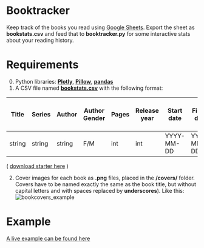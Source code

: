 # Booktracker
Keep track of the books you read using [Google Sheets](https://docs.google.com/spreadsheets/d/1SmtFQJw4FF7adj_B1clWbI8AHtPOJHwa4bOvNHtAcXE/copy). Export the sheet as **bookstats.csv** and feed that to **booktracker.py** for some interactive stats about your reading history.

# Requirements
0. Python libraries: [**Plotly**](https://pypi.org/project/plotly/), [**Pillow**](https://pypi.org/project/Pillow/), [**pandas**](https://pypi.org/project/pandas/)
1. A CSV file named [**bookstats.csv**](https://docs.google.com/spreadsheets/d/1SmtFQJw4FF7adj_B1clWbI8AHtPOJHwa4bOvNHtAcXE/copy) with the following format:
   
| Title  | Series | Author | Author Gender | Pages  | Release year | Start date  | Finish date | Pages accumulated  | Avg. Pages per day | Bechdel  | Formatted start date |
| ------------- | ------------- | ------------- | ------------- | ------------- | ------------- | ------------- | ------------- | ------------- | ------------- | ------------- | ------------- |
| string  | string  | string  | F/M  | int | int | YYYY-MM-DD | YYYY-MM-DD | int | int | Y/N | Month DD, YYYY |

( [download starter here](https://docs.google.com/spreadsheets/d/1SmtFQJw4FF7adj_B1clWbI8AHtPOJHwa4bOvNHtAcXE/copy) )

2. Cover images for each book as **.png** files, placed in the **/covers/** folder. Covers have to be named exactly the same as the book title, but without capital letters and with spaces replaced by __underscores__). Like this:
![bookcovers_example](https://github.com/AEPSchmitt/booktracker/assets/9079958/7c8c4c30-ef50-4940-aac4-1b3217be3430)

# Example
[A live example can be found here](https://aepschmitt.dk/books/timeline/)


